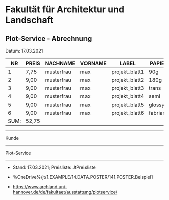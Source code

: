 ﻿# Fakultät für Architektur und Landschaft


## Plot-Service - Abrechnung


Datum: 17.03.2021

| NR   | PREIS | NACHNAME   | VORNAME | LABEL          | PAPIER   | BxH      | DIM   | PAP. | TINT. | 
|------|-------|------------|---------|----------------|----------|----------|-------|------|-------|
| 1    | 7,75  | musterfrau | max     | projekt_blatt1 | 90g      | 841x1189 | 1,000 | 1,25 | 6,50  | 
| 2    | 9,00  | musterfrau | max     | projekt_blatt2 | 180g     | 841x1189 | 1,000 | 2,50 | 6,50  | 
| 3    | 9,00  | musterfrau | max     | projekt_blatt3 | trans    | 841x1189 | 1,000 | 2,50 | 6,50  | 
| 4    | 9,00  | musterfrau | max     | projekt_blatt4 | semi     | 841x1189 | 1,000 | 2,50 | 6,50  | 
| 5    | 9,00  | musterfrau | max     | projekt_blatt5 | glossy   | 841x1189 | 1,000 | 2,50 | 6,50  | 
| 6    | 9,00  | musterfrau | max     | projekt_blatt6 | fabriano | 841x1189 | 1,000 | 2,50 | 6,50  | 
| SUM: | 52,75 |            |         |                |          |          |       |      |       | 


---

Kunde

---

Plot-Service

---

* Stand: 17.03.2021; Preisliste: JtPreisliste

* %OneDrive%/jt/1.EXAMPLE/14.DATA.POSTER/141.POSTER.Beispiel1

* <https://www.archland.uni-hannover.de/de/fakultaet/ausstattung/plotservice/>

